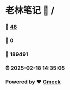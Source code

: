 # 老林笔记 :link: / 
### :page_facing_up: [48](//tag.html) 
### :speech_balloon: 0 
### :hibiscus: 189491 
### :alarm_clock: 2025-02-18 14:35:05 
### Powered by :heart: [Gmeek](https://github.com/Meekdai/Gmeek)
